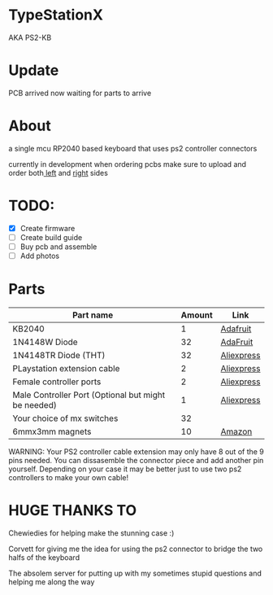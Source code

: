 # TypeStationX

AKA PS2-KB

# Update
PCB arrived now waiting for parts to arrive

# About
a single mcu RP2040 based keyboard that uses ps2 controller connectors

currently in development
when ordering pcbs make sure to upload and order both<a href="https://github.com/scaarix/ps2-keyboard-thing/blob/main/TypeStationX/gerbers/left.zip"> left</a> and <a href="https://github.com/scaarix/ps2-keyboard-thing/blob/main/TypeStationX/gerbers/left.zip">right</a> sides

# TODO:
- [x] Create firmware
- [ ] Create build guide
- [ ] Buy pcb and assemble
- [ ] Add photos

# Parts
| Part name                         | Amount       |Link                                                                                                   |
| --------------------------------- | ------------ | ------------------------------------------------------------------------------------------            |
| KB2040                            | 1            | <a href="https://www.adafruit.com/product/5302">Adafruit</a>|
| 1N4148W Diode                     | 32           |<a href="https://www.adafruit.com/product/5099">AdaFruit</a> |
| 1N4148TR Diode (THT)              | 32            | <a href="https://www.aliexpress.com/item/32729204179.html">Aliexpress</a>|
| PLaystation extension cable       | 2            |<a href="https://www.aliexpress.com/item/4000511376252.html">Aliexpress</a>|
| Female controller ports           | 2            |<a href="https://www.aliexpress.com/item/1005005547168036.html?spm=a2g0o.productlist.main.47.63aa6e50gPBv1v&algo_pvid=186e3400-9a3a-4116-adb0-feedf2eab064">Aliexpress</a>|
| Male Controller Port (Optional but might be needed)|1|<a href="https://www.aliexpress.com/item/1005003234151343.html">Aliexpress</a>|
| Your choice of mx switches        | 32            |                                                                                                       |
| 6mmx3mm magnets                   | 10           |<a href="https://www.amazon.com/FINDMAG-Magnets-Magnetic-Whiteboard-Refrigerator/dp/B08M3YP56J">Amazon</a>|

WARNING: Your PS2 controller cable extension may only have 8 out of the 9 pins needed. You can dissasemble the connector piece and add another pin yourself. Depending on your case it may be better just to use two ps2 controllers to make your own cable!

# HUGE THANKS TO
Chewiedies for helping make the stunning case :)

Corvett for giving me the idea for using the ps2 connector to bridge the two halfs of the keyboard

The absolem server for putting up with my sometimes stupid questions and helping me along the way
